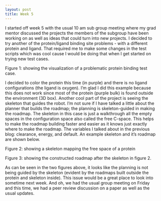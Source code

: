 ```yaml
---
layout: post
title: Week 5
---
```


I started off week 5 with the usual 10 am sub group meeting where my grad mentor discussed the projects the members of the subgroup have been working on as well as ideas that could turn into new projects. I decided to try another of the protein/ligand binding site problems - with a different protein and ligand. That required me to make some changes in the test scripts which was cool cause I would be doing that when I get started on trying new test cases.

Figure 1: showing the visualization of a problematic protein binding test case.

I decided to color the protein this time (in purple) and there is no ligand configurations (the ligand is oxygen). I’m glad I did this example because this does not work since most of the protein (purple bulk) is found outside the environment (3D box).
Another cool part of the project is seeing the skeleton that guides the robot. I’m not sure if I have talked a little about the planner that builds the roadmap; the planning is skeleton-guided in making the roadmap. The skeleton in this case is just a walkthrough all the empty spaces in the configuration space also called the free C-space. This helps to make the roadmap building faster and easier as it knows just exactly where to make the roadmap. The variables I talked about in the previous blog: clearance, energy, and default. An example skeleton and it’s roadmap are shown below.

Figure 2: showing a skeleton mapping the free space of a protein

Figure 3: showing the constructed roadmap after the skeleton in figure 2.

As can be seen in the two figures above, it looks like the planning is not being guided by the skeleton (evident by the roadmaps built outside the protein and skeleton inside). This issue would be a great place to look into sometime next week. And oh, we had the usual group meeting on Friday and this time, we had a peer review discussion on a paper as well as the usual updates.

